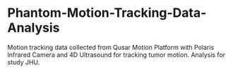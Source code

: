 # Phantom-Motion-Tracking-Data-Analysis

Motion tracking data collected from Qusar Motion Platform with Polaris Infrared Camera and 4D Ultrasound for tracking tumor motion. Analysis for study JHU.
